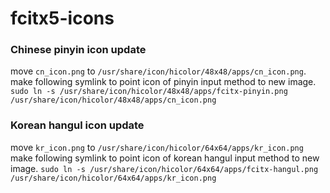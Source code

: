 # fcitx5-icons

### Chinese pinyin icon update
move `cn_icon.png` to `/usr/share/icon/hicolor/48x48/apps/cn_icon.png`.
make following symlink to point icon of pinyin input method to new image.
`sudo ln -s /usr/share/icon/hicolor/48x48/apps/fcitx-pinyin.png /usr/share/icon/hicolor/48x48/apps/cn_icon.png`

### Korean hangul icon update
move `kr_icon.png` to `/usr/share/icon/hicolor/64x64/apps/kr_icon.png`
make following symlink to point icon of korean hangul input method to new image.
`sudo ln -s /usr/share/icon/hicolor/64x64/apps/fcitx-hangul.png /usr/share/icon/hicolor/64x64/apps/kr_icon.png`
